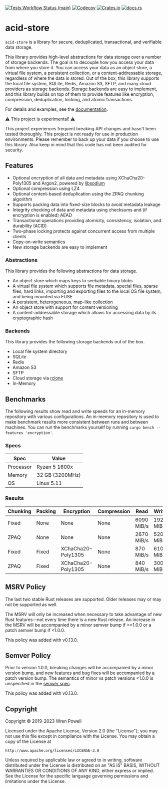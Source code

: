 [![Tests Workflow Status (main)](https://img.shields.io/github/actions/workflow/status/lostatc/acid-store/test.yaml?branch=main&label=Tests&style=for-the-badge&logo=github)](https://github.com/lostatc/acid-store/actions/workflows/test.yaml)
[![Codecov](https://img.shields.io/codecov/c/github/lostatc/acid-store?logo=codecov&style=for-the-badge)](https://app.codecov.io/gh/lostatc/acid-store)
[![Crates.io](https://img.shields.io/crates/v/acid-store?logo=rust&style=for-the-badge)](https://crates.io/crates/acid-store)
[![docs.rs](https://img.shields.io/docsrs/acid-store?logo=docsdotrs&style=for-the-badge)](https://docs.rs/acid-store)

# acid-store

`acid-store` is a library for secure, deduplicated, transactional, and
verifiable data storage.

This library provides high-level abstractions for data storage over a number of
storage backends. The goal is to decouple how you access your data from where
you store it. You can access your data as an object store, a virtual file
system, a persistent collection, or a content-addressable storage, regardless of
where the data is stored. Out of the box, this library supports the local file
system, SQLite, Redis, Amazon S3, SFTP, and many cloud providers as storage
backends. Storage backends are easy to implement, and this library builds on top
of them to provide features like encryption, compression, deduplication,
locking, and atomic transactions.

For details and examples, see the [documentation](https://docs.rs/acid-store).

⚠ This project is experimental! ⚠

This project experiences frequent breaking API changes and hasn't been tested
thoroughly. This project is not ready for use in production environments. Please
remember to back up your data if you choose to use this library. Also keep in
mind that this code has not been audited for security.

## Features

- Optional encryption of all data and metadata using XChaCha20-Poly1305 and
  Argon2, powered by [libsodium](https://download.libsodium.org/doc/)
- Optional compression using LZ4
- Optional content-based deduplication using the ZPAQ chunking algorithm
- Supports packing data into fixed-size blocks to avoid metadata leakage
- Integrity checking of data and metadata using checksums and (if encryption is
  enabled) AEAD
- Transactional operations providing atomicity, consistency, isolation, and
  durability (ACID)
- Two-phase locking protects against concurrent access from multiple clients
- Copy-on-write semantics
- New storage backends are easy to implement

### Abstractions

This library provides the following abstractions for data storage.

- An object store which maps keys to seekable binary blobs
- A virtual file system which supports file metadata, special files, sparse
  files, hard links, importing and exporting files to the local OS file system,
  and being mounted via FUSE
- A persistent, heterogeneous, map-like collection
- An object store with support for content versioning
- A content-addressable storage which allows for accessing data by its
  cryptographic hash

### Backends

This library provides the following storage backends out of the box.

- Local file system directory
- SQLite
- Redis
- Amazon S3
- SFTP
- Cloud storage via [rclone](https://rclone.org/)
- In-Memory

## Benchmarks

The following results show read and write speeds for an in-memory repository
with various configurations. An in-memory repository is used to make benchmark
results more consistent between runs and between machines. You can run the
benchmarks yourself by running `cargo bench --features 'encryption'`.

### Specs

| Spec      | Value           |
| --------- | --------------- |
| Processor | Ryzen 5 1600x   |
| Memory    | 32 GB (3200MHz) |
| OS        | Linux 5.11      |

### Results

| Chunking | Packing | Encryption         | Compression | Read       | Write      |
| -------- | ------- | ------------------ | ----------- | ---------- | ---------- |
| Fixed    | None    | None               | None        | 6090 MiB/s | 1920 MiB/s |
| ZPAQ     | None    | None               | None        | 2670 MiB/s | 520 MiB/s  |
| Fixed    | Fixed   | XChaCha20-Poly1305 | None        | 870 MiB/s  | 610 MiB/s  |
| ZPAQ     | Fixed   | XChaCha20-Poly1305 | None        | 840 MiB/s  | 300 MiB/s  |

## MSRV Policy

The last two stable Rust releases are supported. Older releases may or may not
be supported as well.

The MSRV will only be increased when necessary to take advantage of new Rust
features—not every time there is a new Rust release. An increase in the MSRV
will be accompanied by a minor semver bump if >=1.0.0 or a patch semver bump if
<1.0.0.

This policy was added with v0.13.0.

## Semver Policy

Prior to version 1.0.0, breaking changes will be accompanied by a minor version
bump, and new features and bug fixes will be accompanied by a patch version
bump. The semantics of minor vs patch versions <1.0.0 is unspecified in the
[semver spec](https://semver.org/).

This policy was added with v0.13.0.

## Copyright

Copyright © 2019-2023 Wren Powell

Licensed under the Apache License, Version 2.0 (the "License");
you may not use this file except in compliance with the License.
You may obtain a copy of the License at

    http://www.apache.org/licenses/LICENSE-2.0

Unless required by applicable law or agreed to in writing, software
distributed under the License is distributed on an "AS IS" BASIS,
WITHOUT WARRANTIES OR CONDITIONS OF ANY KIND, either express or implied.
See the License for the specific language governing permissions and
limitations under the License.
